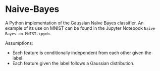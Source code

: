 # Naive-Bayes

A Python implementation of the Gaussian Naïve Bayes classifier. An example of its use on MNIST can be found in the Jupyter Notebook `Naïve Bayes on MNIST.ipynb`. 

Assumptions: 
  - Each feature is conditionally independent from each other given the label.
  - Each feature given the label follows a Gaussian distribution.
